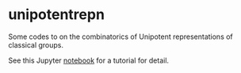 # unipotentrepn
Some codes to on the combinatorics of Unipotent representations of classical groups.

See this Jupyter [notebook](https://github.com/jiajunma/unipotentrepn/blob/main/tutor.ipynb) for a tutorial for detail. 
